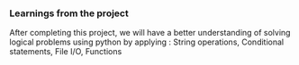 ### Learnings from the project

 After completing this project, we will have a better understanding of solving logical problems using python by applying : String operations, Conditional statements, File I/O, Functions


